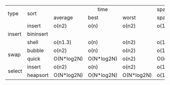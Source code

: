 

<table>
    <tr><td rowspan = "2">type</td><td  rowspan = "2">sort</td><td colspan="3" align="center">time</td><td>space</td><td rowspan = "2">stable</td></tr>
    <tr><td>average</td><td>best</td><td>worst</td><td>space</td></tr>
    <tr><td rowspan = "3">insert</td><td>insert</td><td>o(n2)</td><td>o(n)</td><td>o(n2)</td><td>o(1)</td><td>Y</td></tr>
    <tr><td>bininsert</td><td></td><td></td><td></td><td></td><td></td></tr>
    <tr><td>shell</td><td>o(n1.3)</td><td>o(n)</td><td>o(n2)</td><td>o(1)</td><td>N</td></tr>
    <tr><td rowspan = "2">swap</td><td>bubble</td><td>o(n2)</td><td>o(n)</td><td>o(n2)</td><td>o(1)</td><td>Y</td></tr>
    <tr><td>quick</td><td>O(N*log2N)</td><td>O(N*log2N)</td><td>o(n2)</td><td>O(log2n)~O(n)</td><td>N</td></tr>
    <tr><td rowspan = "2">select</td><td>insert</td><td>o(n2)</td><td>o(n)</td><td>o(n2)</td><td>o(1)</td><td>N</td></tr>
    <tr><td>heapsort</td><td>O(N*log2N)</td><td>O(N*log2N)</td><td>O(N*log2N)</td><td>o(1)</td><td>N</td></tr>
</table>